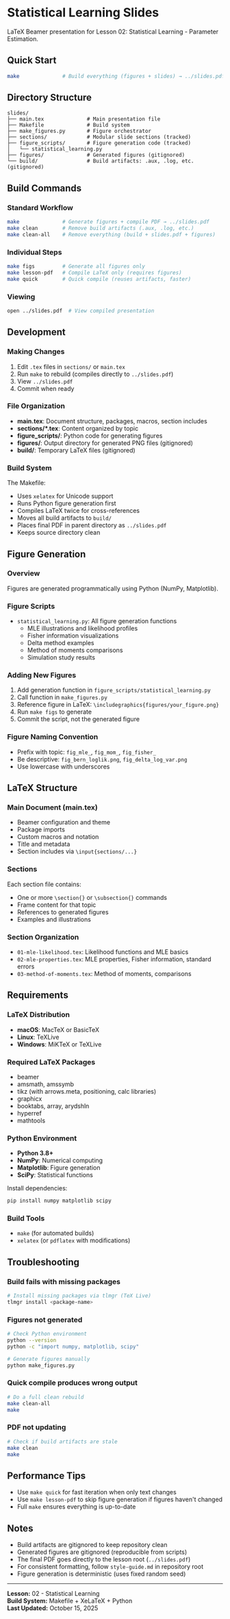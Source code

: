 # Statistical Learning Slides

LaTeX Beamer presentation for Lesson 02: Statistical Learning - Parameter Estimation.

## Quick Start

```bash
make              # Build everything (figures + slides) → ../slides.pdf
```

## Directory Structure

```
slides/
├── main.tex              # Main presentation file
├── Makefile              # Build system
├── make_figures.py       # Figure orchestrator
├── sections/             # Modular slide sections (tracked)
├── figure_scripts/       # Figure generation code (tracked)
│   └── statistical_learning.py
├── figures/              # Generated figures (gitignored)
└── build/                # Build artifacts: .aux, .log, etc. (gitignored)
```

## Build Commands

### Standard Workflow
```bash
make              # Generate figures + compile PDF → ../slides.pdf
make clean        # Remove build artifacts (.aux, .log, etc.)
make clean-all    # Remove everything (build + slides.pdf + figures)
```

### Individual Steps
```bash
make figs         # Generate all figures only
make lesson-pdf   # Compile LaTeX only (requires figures)
make quick        # Quick compile (reuses artifacts, faster)
```

### Viewing
```bash
open ../slides.pdf  # View compiled presentation
```

## Development

### Making Changes
1. Edit `.tex` files in `sections/` or `main.tex`
2. Run `make` to rebuild (compiles directly to `../slides.pdf`)
3. View `../slides.pdf`
4. Commit when ready

### File Organization
- **main.tex**: Document structure, packages, macros, section includes
- **sections/*.tex**: Content organized by topic
- **figure_scripts/**: Python code for generating figures
- **figures/**: Output directory for generated PNG files (gitignored)
- **build/**: Temporary LaTeX files (gitignored)

### Build System
The Makefile:
- Uses `xelatex` for Unicode support
- Runs Python figure generation first
- Compiles LaTeX twice for cross-references
- Moves all build artifacts to `build/`
- Places final PDF in parent directory as `../slides.pdf`
- Keeps source directory clean

## Figure Generation

### Overview
Figures are generated programmatically using Python (NumPy, Matplotlib).

### Figure Scripts
- `statistical_learning.py`: All figure generation functions
  - MLE illustrations and likelihood profiles
  - Fisher information visualizations
  - Delta method examples
  - Method of moments comparisons
  - Simulation study results

### Adding New Figures
1. Add generation function in `figure_scripts/statistical_learning.py`
2. Call function in `make_figures.py`
3. Reference figure in LaTeX: `\includegraphics{figures/your_figure.png}`
4. Run `make figs` to generate
5. Commit the script, not the generated figure

### Figure Naming Convention
- Prefix with topic: `fig_mle_`, `fig_mom_`, `fig_fisher_`
- Be descriptive: `fig_bern_loglik.png`, `fig_delta_log_var.png`
- Use lowercase with underscores

## LaTeX Structure

### Main Document (main.tex)
- Beamer configuration and theme
- Package imports
- Custom macros and notation
- Title and metadata
- Section includes via `\input{sections/...}`

### Sections
Each section file contains:
- One or more `\section{}` or `\subsection{}` commands
- Frame content for that topic
- References to generated figures
- Examples and illustrations

### Section Organization
- `01-mle-likelihood.tex`: Likelihood functions and MLE basics
- `02-mle-properties.tex`: MLE properties, Fisher information, standard errors
- `03-method-of-moments.tex`: Method of moments, comparisons

## Requirements

### LaTeX Distribution
- **macOS**: MacTeX or BasicTeX
- **Linux**: TeXLive
- **Windows**: MiKTeX or TeXLive

### Required LaTeX Packages
- beamer
- amsmath, amssymb
- tikz (with arrows.meta, positioning, calc libraries)
- graphicx
- booktabs, array, arydshln
- hyperref
- mathtools

### Python Environment
- **Python 3.8+**
- **NumPy**: Numerical computing
- **Matplotlib**: Figure generation
- **SciPy**: Statistical functions

Install dependencies:
```bash
pip install numpy matplotlib scipy
```

### Build Tools
- `make` (for automated builds)
- `xelatex` (or `pdflatex` with modifications)

## Troubleshooting

### Build fails with missing packages
```bash
# Install missing packages via tlmgr (TeX Live)
tlmgr install <package-name>
```

### Figures not generated
```bash
# Check Python environment
python --version
python -c "import numpy, matplotlib, scipy"

# Generate figures manually
python make_figures.py
```

### Quick compile produces wrong output
```bash
# Do a full clean rebuild
make clean-all
make
```

### PDF not updating
```bash
# Check if build artifacts are stale
make clean
make
```

## Performance Tips

- Use `make quick` for fast iteration when only text changes
- Use `make lesson-pdf` to skip figure generation if figures haven't changed
- Full `make` ensures everything is up-to-date

## Notes

- Build artifacts are gitignored to keep repository clean
- Generated figures are gitignored (reproducible from scripts)
- The final PDF goes directly to the lesson root (`../slides.pdf`)
- For consistent formatting, follow `style-guide.md` in repository root
- Figure generation is deterministic (uses fixed random seed)

---

**Lesson:** 02 - Statistical Learning  
**Build System:** Makefile + XeLaTeX + Python  
**Last Updated:** October 15, 2025
